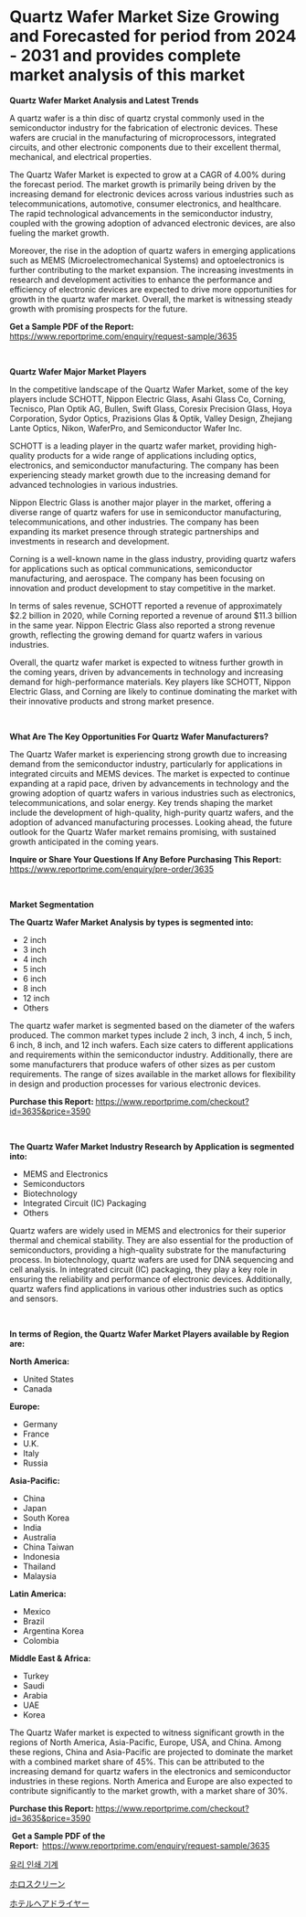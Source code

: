 <p><h1>Quartz Wafer Market Size Growing and Forecasted for period from 2024 - 2031 and provides complete market analysis of this market</h1></p><p><strong>Quartz Wafer Market Analysis and Latest Trends</strong></p>
<p><p>A quartz wafer is a thin disc of quartz crystal commonly used in the semiconductor industry for the fabrication of electronic devices. These wafers are crucial in the manufacturing of microprocessors, integrated circuits, and other electronic components due to their excellent thermal, mechanical, and electrical properties.</p><p>The Quartz Wafer Market is expected to grow at a CAGR of 4.00% during the forecast period. The market growth is primarily being driven by the increasing demand for electronic devices across various industries such as telecommunications, automotive, consumer electronics, and healthcare. The rapid technological advancements in the semiconductor industry, coupled with the growing adoption of advanced electronic devices, are also fueling the market growth.</p><p>Moreover, the rise in the adoption of quartz wafers in emerging applications such as MEMS (Microelectromechanical Systems) and optoelectronics is further contributing to the market expansion. The increasing investments in research and development activities to enhance the performance and efficiency of electronic devices are expected to drive more opportunities for growth in the quartz wafer market. Overall, the market is witnessing steady growth with promising prospects for the future.</p></p>
<p><strong>Get a Sample PDF of the Report:&nbsp;</strong> <a href="https://www.reportprime.com/enquiry/request-sample/3635">https://www.reportprime.com/enquiry/request-sample/3635</a></p>
<p>&nbsp;</p>
<p><strong>Quartz Wafer Major Market Players</strong></p>
<p><p>In the competitive landscape of the Quartz Wafer Market, some of the key players include SCHOTT, Nippon Electric Glass, Asahi Glass Co, Corning, Tecnisco, Plan Optik AG, Bullen, Swift Glass, Coresix Precision Glass, Hoya Corporation, Sydor Optics, Prazisions Glas & Optik, Valley Design, Zhejiang Lante Optics, Nikon, WaferPro, and Semiconductor Wafer Inc.</p><p>SCHOTT is a leading player in the quartz wafer market, providing high-quality products for a wide range of applications including optics, electronics, and semiconductor manufacturing. The company has been experiencing steady market growth due to the increasing demand for advanced technologies in various industries.</p><p>Nippon Electric Glass is another major player in the market, offering a diverse range of quartz wafers for use in semiconductor manufacturing, telecommunications, and other industries. The company has been expanding its market presence through strategic partnerships and investments in research and development.</p><p>Corning is a well-known name in the glass industry, providing quartz wafers for applications such as optical communications, semiconductor manufacturing, and aerospace. The company has been focusing on innovation and product development to stay competitive in the market.</p><p>In terms of sales revenue, SCHOTT reported a revenue of approximately $2.2 billion in 2020, while Corning reported a revenue of around $11.3 billion in the same year. Nippon Electric Glass also reported a strong revenue growth, reflecting the growing demand for quartz wafers in various industries.</p><p>Overall, the quartz wafer market is expected to witness further growth in the coming years, driven by advancements in technology and increasing demand for high-performance materials. Key players like SCHOTT, Nippon Electric Glass, and Corning are likely to continue dominating the market with their innovative products and strong market presence.</p></p>
<p>&nbsp;</p>
<p><strong>What Are The Key Opportunities For Quartz Wafer Manufacturers?</strong></p>
<p><p>The Quartz Wafer market is experiencing strong growth due to increasing demand from the semiconductor industry, particularly for applications in integrated circuits and MEMS devices. The market is expected to continue expanding at a rapid pace, driven by advancements in technology and the growing adoption of quartz wafers in various industries such as electronics, telecommunications, and solar energy. Key trends shaping the market include the development of high-quality, high-purity quartz wafers, and the adoption of advanced manufacturing processes. Looking ahead, the future outlook for the Quartz Wafer market remains promising, with sustained growth anticipated in the coming years.</p></p>
<p><strong>Inquire or Share Your Questions If Any Before Purchasing This Report:</strong> <a href="https://www.reportprime.com/enquiry/pre-order/3635">https://www.reportprime.com/enquiry/pre-order/3635</a></p>
<p>&nbsp;</p>
<p><strong>Market Segmentation</strong></p>
<p><strong>The Quartz Wafer Market Analysis by types is segmented into:</strong></p>
<p><ul><li>2 inch</li><li>3 inch</li><li>4 inch</li><li>5 inch</li><li>6 inch</li><li>8 inch</li><li>12 inch</li><li>Others</li></ul></p>
<p><p>The quartz wafer market is segmented based on the diameter of the wafers produced. The common market types include 2 inch, 3 inch, 4 inch, 5 inch, 6 inch, 8 inch, and 12 inch wafers. Each size caters to different applications and requirements within the semiconductor industry. Additionally, there are some manufacturers that produce wafers of other sizes as per custom requirements. The range of sizes available in the market allows for flexibility in design and production processes for various electronic devices.</p></p>
<p><strong>Purchase this Report:&nbsp;</strong><a href="https://www.reportprime.com/checkout?id=3635&price=3590">https://www.reportprime.com/checkout?id=3635&price=3590</a></p>
<p>&nbsp;</p>
<p><strong>The Quartz Wafer Market Industry Research by Application is segmented into:</strong></p>
<p><ul><li>MEMS and Electronics</li><li>Semiconductors</li><li>Biotechnology</li><li>Integrated Circuit (IC) Packaging</li><li>Others</li></ul></p>
<p><p>Quartz wafers are widely used in MEMS and electronics for their superior thermal and chemical stability. They are also essential for the production of semiconductors, providing a high-quality substrate for the manufacturing process. In biotechnology, quartz wafers are used for DNA sequencing and cell analysis. In integrated circuit (IC) packaging, they play a key role in ensuring the reliability and performance of electronic devices. Additionally, quartz wafers find applications in various other industries such as optics and sensors.</p></p>
<p>&nbsp;</p>
<p><strong>In terms of Region, the Quartz Wafer Market Players available by Region are:</strong></p>
<p>
    <p> <strong> North America: </strong>
        <ul>
            <li>United States</li>
            <li>Canada</li>
        </ul>
        </p> 
    <p> <strong> Europe: </strong>
        <ul>
            <li>Germany</li>
            <li>France</li>
            <li>U.K.</li>
            <li>Italy</li>
            <li>Russia</li>
        </ul>
        </p> 
    <p> <strong> Asia-Pacific: </strong>
        <ul>
            <li>China</li>
            <li>Japan</li>
            <li>South Korea</li>
            <li>India</li>
            <li>Australia</li>
            <li>China Taiwan</li>
            <li>Indonesia</li>
            <li>Thailand</li>
            <li>Malaysia</li>
        </ul>
        </p> 
    <p> <strong> Latin America: </strong>
        <ul>
            <li>Mexico</li>
            <li>Brazil</li>
            <li>Argentina Korea</li>
            <li>Colombia</li>
        </ul>
        </p> 
    <p> <strong> Middle East & Africa: </strong>
        <ul>
            <li>Turkey</li>
            <li>Saudi</li>
            <li>Arabia</li>
            <li>UAE</li>
            <li>Korea</li>
        </ul>
    </p>
    </p>
<p><p>The Quartz Wafer market is expected to witness significant growth in the regions of North America, Asia-Pacific, Europe, USA, and China. Among these regions, China and Asia-Pacific are projected to dominate the market with a combined market share of 45%. This can be attributed to the increasing demand for quartz wafers in the electronics and semiconductor industries in these regions. North America and Europe are also expected to contribute significantly to the market growth, with a market share of 30%.</p></p>
<p><strong>Purchase this Report: </strong><a href="https://www.reportprime.com/checkout?id=3635&price=3590">https://www.reportprime.com/checkout?id=3635&price=3590</a></p>
<p>&nbsp;<strong>Get a Sample PDF of the Report:&nbsp;&nbsp;</strong><a href="https://www.reportprime.com/enquiry/request-sample/3635">https://www.reportprime.com/enquiry/request-sample/3635</a></p>
<p><strong></strong></p>
<p><p><a href="https://github.com/RichardLueilwitz787/Market-Research-Report-List-1/blob/main/613612213698.md">유리 인쇄 기계</a></p><p><a href="https://github.com/Calvi3ynJerde867/Market-Research-Report-List-1/blob/main/828380914544.md">ホロスクリーン</a></p><p><a href="https://github.com/JacksonWiza1924/Market-Research-Report-List-1/blob/main/107506114545.md">ホテルヘアドライヤー</a></p></p>